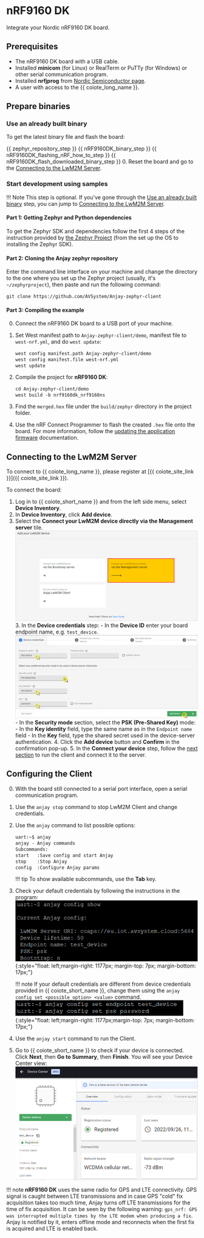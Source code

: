 # nRF9160 DK

Integrate your Nordic nRF9160 DK board.

## Prerequisites

- The nRF9160 DK board with a USB cable.
- Installed **minicom** (for Linux) or RealTerm or PuTTy (for Windows) or other serial communication program.
- Installed **nrfjprog** from [Nordic Semiconductor page](https://www.nordicsemi.com/Products/Development-tools/nrf-command-line-tools/download).
- A user with access to the {{ coiote_long_name }}.


## Prepare binaries
### Use an already built binary

To get the latest binary file and flash the board:

{{ zephyr_repository_step }}
{{ nRF9160DK_binary_step }}
{{ nRF9160DK_flashing_nRF_how_to_step }}
{{ nRF9160DK_flash_downloaded_binary_step }}
0. Reset the board and go to the [Connecting to the LwM2M Server](#connecting-to-the-lwm2m-server).

### Start development using samples
!!! Note
    This step is optional. If you've gone through the [Use an already built binary](#use-an-already-built-binary) step, you can jump to [Connecting to the LwM2M Server](#connecting-to-the-lwm2m-server).


#### Part 1: Getting Zephyr and Python dependencies

To get the Zephyr SDK and dependencies follow the first 4 steps of the instruction provided by [the Zephyr Project](https://docs.zephyrproject.org/latest/getting_started/index.html) (from the set up the OS to installing the Zephyr SDK).

#### Part 2: Cloning the Anjay zephyr repository

Enter the command line interface on your machine and change the directory to the one where you set up the Zephyr project (usually, it's `~/zephyrproject`), then paste and run the following command:

   ```
   git clone https://github.com/AVSystem/Anjay-zephyr-client
   ```

#### Part 3: Compiling the example

0. Connect the nRF9160 DK board to a USB port of your machine.
0. Set West manifest path to `Anjay-zephyr-client/demo`, manifest file to `west-nrf.yml`, and do `west update`:

    ```
    west config manifest.path Anjay-zephyr-client/demo
    west config manifest.file west-nrf.yml
    west update
    ```

0. Compile the project for **nRF9160 DK**:

    ```
    cd Anjay-zephyr-client/demo
    west build -b nrf9160dk_nrf9160ns
    ```

0. Find the `merged.hex` file under the `build/zephyr` directory in the project folder.

0. Use the nRF Connect Programmer to flash the created `.hex` file onto the board. For more information, follow the [updating the application firmware](https://developer.nordicsemi.com/nRF_Connect_SDK/doc/latest/nrf/ug_nrf9160_gs.html#updating-the-application-firmware) documentation.

## Connecting to the LwM2M Server

To connect to {{ coiote_long_name }}, please register at [{{ coiote_site_link }}]({{ coiote_site_link }}).

To connect the board:

1. Log in to {{ coiote_short_name }} and from the left side menu, select **Device Inventory**.
2. In **Device Inventory**, click **Add device**.
3. Select the **Connect your LwM2M device directly via the Management server** tile.
       ![Add via Mgmt](images/mgmt_tile.png "Add via Mgmt")
    3. In the **Device credentials** step:
         - In the **Device ID** enter your board endpoint name, e.g. `test_device`.
             ![Device credentials step](images/add_mgmt_quick.png "Device credentials step")
         - In the **Security mode** section, select the **PSK (Pre-Shared Key)** mode:
              - In the **Key identity** field, type the same name as in the `Endpoint name` field
              - In the **Key** field, type the shared secret used in the device-server authentication.
    4. Click the **Add device** button and **Confirm** in the confirmation pop-up.
    5. In the **Connect your device** step, follow the [next section](#configuring-the-client) to run the client and connect it to the server.

## Configuring the Client

0. With the board still connected to a serial port interface, open a serial communication program.
0. Use the `anjay stop` command to stop LwM2M Client and change credentials.
0. Use the `anjay` command to list possible options:

    ```
    uart:~$ anjay
    anjay - Anjay commands
    Subcommands:
    start   :Save config and start Anjay
    stop    :Stop Anjay
    config  :Configure Anjay params
    ```

    !!! tip
        To show available subcommands, use the **Tab** key.

0. Check your default credentials by following the instructions in the program:
    ![Anjay configuration](images/anjay_config.png "Anjay configuration"){:style="float: left;margin-right: 1177px; margin-top: 7px; margin-bottom: 17px;"}


    !!! note
        If your default credentials are different from device credentials provided in {{ coiote_short_name }}, change them using the `anjay config set <possible_option> <value>` command.
        <br/>
        ![Anjay set configuration](images/anjay_config_set.PNG "Anjay set configuration"){:style="float: left;margin-right: 1177px;margin-top: 7px; margin-bottom: 17px;"}


0. Use the `anjay start` command to run the Client.
0. Go to {{ coiote_short_name }} to check if your device is connected. Click **Next**, then **Go to Summary**, then **Finish**. You will see your Device Center view:
    ![Registered device](images/registered_device.png "Registered device")

!!! note
    **nRF9160 DK** uses the same radio for GPS and LTE connectivity. GPS signal is
    caught between LTE transmissions and in case GPS "cold" fix acquisition takes
    too much time, Anjay turns off LTE transmissions for the time of fix acquisition.
    It can be seen by the following warning: `gps_nrf: GPS was interrupted multiple
    times by the LTE modem when producing a fix`. Anjay is notified by it, enters
    offline mode and reconnects when the first fix is acquired and LTE is enabled back.
